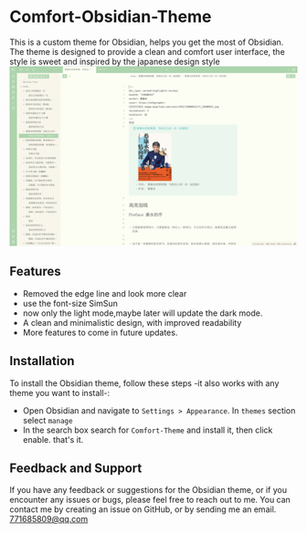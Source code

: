 # Comfort-Obsidian-Theme

This is a custom theme for Obsidian, helps you get the most of Obsidian. The theme is designed to provide a clean and comfort user interface, the style is sweet and  inspired by the japanese design style
![Alt text](screenshot-big.png)

## Features

- Removed the edge line and look more clear
- use the font-size SimSun
- now only the light mode,maybe later will update the dark mode.
- A clean and minimalistic design, with improved readability
- More features to come in future updates.


## Installation

To install the Obsidian theme, follow these steps -it also works with any theme you want to install-:

- Open Obsidian and navigate to `Settings > Appearance`. In `themes` section select `manage`
- In the search box search for `Comfort-Theme` and install it, then click enable. that's it.

## Feedback and Support

If you have any feedback or suggestions for the Obsidian theme, or if you encounter any issues or bugs, please feel free to reach out to me. You can contact me by creating an issue on GitHub, or by sending me an email. 771685809@qq.com